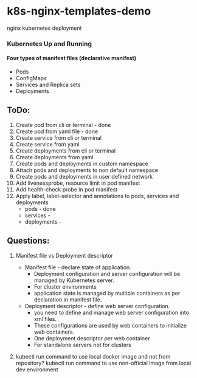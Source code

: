 # k8s-nginx-templates-demo
nginx kubernetes deployment

### Kubernetes Up and Running
#### Four types of manifest files (declarative manifest)
- Pods
- ConfigMaps
- Services and Replica sets
- Deployments

## ToDo:
1. Create pod from cli or terminal - done
2. Create pod from yaml file - done
3. Create service from cli or terminal
4. Create service from yaml
5. Create deployments from cli or terminal
6. Create deployments from yaml
7. Create pods and deployments in custom namespace
8. Attach pods and deployments to non default namespace
9. Create pods and deployments in user defined network
10. Add livenessprobe, resource limit in pod manifest
11. Add health-check probe in pod manifest
12. Apply label, label-selector and annotations to pods, services and deployments
    - pods - done
    - services -
    - deployments -  


## Questions:
1. Manifest file vs Deployment descriptor
    - Manifest file - declare state of application.
      - Deployment configuration and server configuration will be managed by Kubernetes server.
      - For cluster environments
      - application state is managed by multiple containers as per declaration in manifest file.
    - Deployment descriptor - define web server configuration.
      - you need to define and manage web server configuration into xml files.
      - These configurations are used by web containers to initialize web containers.
      - One deployment descriptor per web container
      - For standalone servers not for clusters

2. kubectl run command to use local docker image and not from repository?
   kubectl run command to use non-official image from local dev environment


